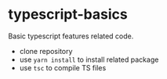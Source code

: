 # typescript-basics
Basic typescript features related code.
- clone repository
- use `yarn install` to install related package
- use `tsc` to compile TS files
